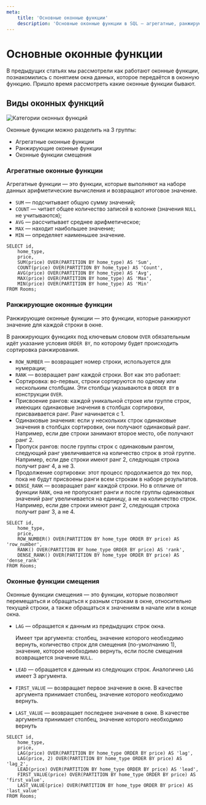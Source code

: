 ```yaml
---
meta:
    title: 'Основные оконные функции'
    description: 'Основные оконные функции в SQL — агрегатные, ранжирующие и функции смещения. Узнайте, как использовать агрегатные функции, такие как SUM, COUNT, AVG, MAX и MIN, для вычисления итоговых значений. Ранжирующие функции, такие как ROW_NUMBER, RANK и DENSE_RANK, позволяют ранжировать значения в окне. Функции смещения, такие как LAG, LEAD, FIRST_VALUE и LAST_VALUE, позволяют обращаться к данным из предыдущих и следующих строк окна.'
---
```


# Основные оконные функции

В предыдущих статьях мы рассмотрели как работают оконные функции, познакомились с понятием окна данных,
которое передаётся в оконную функцию. Пришло время рассмотреть какие оконные функции бывают.

## Виды оконных функций

![Категории оконных функций](https://sql-academy.org/static/guidePage/types-of-windows-functions/categories_of_windows_functions.png "Категории оконных функций")

Оконные функции можно разделить на 3 группы:

- Агрегатные оконные функции
- Ранжирующие оконные функции
- Оконные функции смещения

### Агрегатные оконные функции

Агрегатные функции — это функции, которые выполняют на наборе данных арифметические вычисления и возвращают итоговое значение.

- `SUM` — подсчитывает общую сумму значений;
- `COUNT` — читает общее количество записей в колонке (значения `NULL` не учитываются);
- `AVG` — рассчитывает среднее арифметическое;
- `MAX` — находит наибольшее значение;
- `MIN` — определяет наименьшее значение.

```sql-Airbnb-executable
SELECT id,
	home_type,
	price,
	SUM(price) OVER(PARTITION BY home_type) AS 'Sum',
	COUNT(price) OVER(PARTITION BY home_type) AS 'Count',
	AVG(price) OVER(PARTITION BY home_type) AS 'Avg',
	MAX(price) OVER(PARTITION BY home_type) AS 'Max',
	MIN(price) OVER(PARTITION BY home_type) AS 'Min'
FROM Rooms;
```

### Ранжирующие оконные функции

Ранжирующие оконные функции — это функции, которые ранжируют значение для каждой строки в окне.

В ранжирующих функциях под ключевым словом `OVER` обязательным идёт указание условия `ORDER BY`, по которому будет происходить сортировка ранжирования.

  - `ROW_NUMBER` — возвращает номер строки, используется для нумерации;
  - `RANK` — возвращает ранг каждой строки. Вот как это работает:
  - Сортировка: во-первых, строки сортируются по одному или нескольким столбцам. Эти столбцы указываются в `ORDER BY` в конструкции `OVER`.
  - Присвоение рангов: каждой уникальной строке или группе строк, имеющих одинаковые значения в столбцах сортировки, присваивается ранг. Ранг начинается с 1.
  - Одинаковые значения: если у нескольких строк одинаковые значения в столбцах сортировки, они получают одинаковый ранг. Например, если две строки занимают второе место, обе получают ранг 2.
  - Пропуск рангов: после группы строк с одинаковым рангом, следующий ранг увеличивается на количество строк в этой группе. Например, если две строки имеют ранг 2, следующая строка получит ранг 4, а не 3.
  - Продолжение сортировки: этот процесс продолжается до тех пор, пока не будут присвоены ранги всем строкам в наборе результатов.
  - `DENSE_RANK` — возвращает ранг каждой строки. Но в отличие от функции `RANK`, она не пропускает ранги и после группы одинаковых значений ранг увеличивается на единицу, а не на количество строк. Например, если две строки имеют ранг 2, следующая строка получит ранг 3, а не 4.

```sql-Airbnb-executable
SELECT id,
	home_type,
	price,
	ROW_NUMBER() OVER(PARTITION BY home_type ORDER BY price) AS 'row_number',
	RANK() OVER(PARTITION BY home_type ORDER BY price) AS 'rank',
	DENSE_RANK() OVER(PARTITION BY home_type ORDER BY price) AS 'dense_rank'
FROM Rooms;
```

### Оконные функции смещения

Оконные функции смещения — это функции, которые позволяют перемещаться и обращаться к разным строкам в окне, относительно текущей строки, а также обращаться к значениям в начале или в конце окна.

- `LAG` — обращается к данным из предыдущих строк окна.

  Имеет три аргумента: столбец, значение которого необходимо вернуть, количество строк для смещения (по-умолчанию 1), значение, которое необходимо вернуть, если после смещения возвращается значение `NULL`.

- `LEAD` — обращается к данным из следующих строк. Аналогично `LAG` имеет 3 аргумента.
- `FIRST_VALUE` — возвращает первое значение в окне. В качестве аргумента принимает столбец, значение которого необходимо вернуть.
- `LAST_VALUE` — возвращает последнее значение в окне. В качестве аргумента принимает столбец, значение которого необходимо вернуть

```sql-Airbnb-executable
SELECT id,
	home_type,
	price,
	LAG(price) OVER(PARTITION BY home_type ORDER BY price) AS 'lag',
	LAG(price, 2) OVER(PARTITION BY home_type ORDER BY price) AS 'lag_2',
	LEAD(price) OVER(PARTITION BY home_type ORDER BY price) AS 'lead',
	FIRST_VALUE(price) OVER(PARTITION BY home_type ORDER BY price) AS 'first_value',
	LAST_VALUE(price) OVER(PARTITION BY home_type ORDER BY price) AS 'last_value'
FROM Rooms;
```
